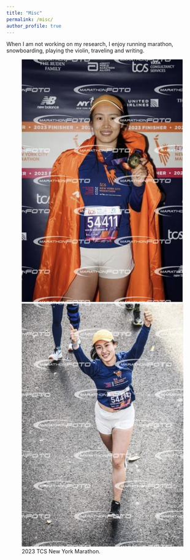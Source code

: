```yaml
---
title: "Misc"
permalink: /misc/
author_profile: true
---
```



When I am not working on my research, I enjoy running marathon, snowboarding, playing the violin, traveling and writing.


<figure class="half">
    <a href="/assets/images/marathonfoto-1.png"><img src="/assets/images/marathonfoto-1.png"></a>
    <a href="/assets/images/marathonfoto-2.png"><img src="/assets/images/marathonfoto-2.png"></a>
    <figcaption>2023 TCS New York Marathon.</figcaption>
</figure>
